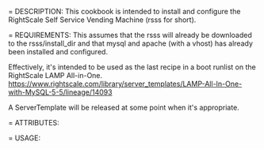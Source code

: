 = DESCRIPTION:
This cookbook is intended to install and configure the RightScale Self Service Vending Machine (rsss for short).

= REQUIREMENTS:
This assumes that the rsss will already be downloaded to the rsss/install_dir and that mysql and apache (with a vhost) has already been installed and configured.

Effectively, it's intended to be used as the last recipe in a boot runlist on the RightScale LAMP All-in-One.
https://www.rightscale.com/library/server_templates/LAMP-All-In-One-with-MySQL-5-5/lineage/14093

A ServerTemplate will be released at some point when it's appropriate.

= ATTRIBUTES:

= USAGE:

